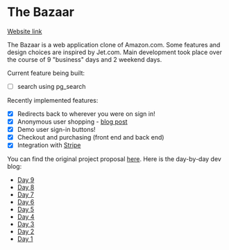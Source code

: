 # The Bazaar

[Website link][heroku]

[heroku]: http://www.the-bazaar.xyz/

The Bazaar is a web application clone of Amazon.com. Some features and design choices are inspired by Jet.com. Main development took place over the course of 9 "business" days and 2 weekend days.

Current feature being built:
- [ ] search using pg_search

Recently implemented features:
- [x] Redirects back to wherever you were on sign in!
- [x] Anonymous user shopping - [blog post][guest-link]
- [x] Demo user sign-in buttons!
- [x] Checkout and purchasing (front end and back end)
- [x] Integration with [Stripe][stripe-link]

You can find the original project proposal [here][project-proposal].
Here is the day-by-day dev blog:
 * [Day 9][day-9]
 * [Day 8][day-8]
 * [Day 7][day-7]
 * [Day 6][day-6]
 * [Day 5][day-5]
 * [Day 4][day-4]
 * [Day 3][day-3]
 * [Day 2][day-2]
 * [Day 1][day-1]


[guest-link]: http://fpcyan.tumblr.com/post/134748563650/on-guest-accounts-and-eager-loading
[stripe-link]: https://stripe.com/

[project-proposal]: ./docs/project_proposal.md
[day-9]: http://fpcyan.tumblr.com/post/134278919430/w9d5
[day-8]: http://fpcyan.tumblr.com/post/134056134070/w9d4
[day-7]: http://fpcyan.tumblr.com/post/133972751090/w9d3
[day-6]: http://fpcyan.tumblr.com/post/133907376090/w9d2
[day-5]: http://fpcyan.tumblr.com/post/133847063980/w9d1
[day-4]: http://fpcyan.tumblr.com/post/133771899225/w8d5-d6-d7
[day-3]: http://fpcyan.tumblr.com/post/133570478060/w8d4
[day-2]: http://fpcyan.tumblr.com/post/133500995135/w8d3
[day-1]: http://fpcyan.tumblr.com/post/133442467860/w8d2
